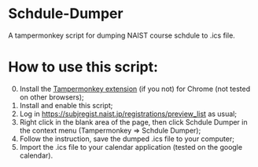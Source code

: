 # Schdule-Dumper
A tampermonkey script for dumping NAIST course schdule to .ics file.

# How to use this script:

0. Install the [Tampermonkey extension](https://chrome.google.com/webstore/detail/tampermonkey/dhdgffkkebhmkfjojejmpbldmpobfkfo?hl=en) (if you not) for Chrome (not tested on other browsers);
1. Install and enable this script;
2. Log in https://subjregist.naist.jp/registrations/preview_list as usual;
3. Right click in the blank area of the page, then click Schdule Dumper in the context menu (Tampermonkey => Schdule Dumper);
4. Follow the instruction, save the dumped .ics file to your computer;
5. Import the .ics file to your calendar application (tested on the google calendar).
